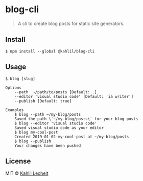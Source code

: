 # blog-cli

> A cli to create blog posts for static site generators.

## Install

```
$ npm install --global @kahlil/blog-cli
```

## Usage

```
$ blog [slug]

Options
	--path  ~/path/to/posts [Default: .]
	--editor 'visual studio code' [Default: 'ia writer']
	--publish [Default: true]

Examples
	$ blog --path ~/my-blog/posts
	Saved the path \`~/my-blog/posts\` for your blog posts
	$ blog --editor 'visual studio code'
	Saved visual studio code as your editor
	$ blog my-cool-post
	Created 2019-01-02-my-cool-post at ~/my-blog/posts
	$ blog --publish
	Your changes have been pushed
```

## License

MIT © [Kahlil Lechelt](http://kahlillechelt.com)
